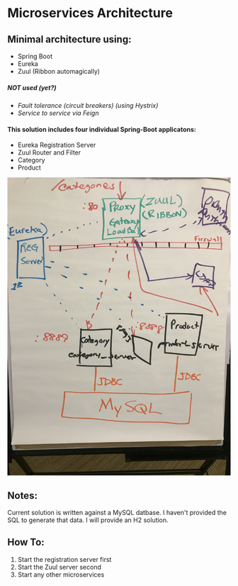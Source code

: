# Microservices Architecture

## Minimal architecture using:

- Spring Boot
- Eureka
- Zuul (Ribbon automagically)

##### NOT used (yet?)

- _Fault tolerance (circuit breakers) (using Hystrix)_
- _Service to service via Feign_

#### This solution includes four individual Spring-Boot applicatons:
- Eureka Registration Server
- Zuul Router and Filter
- Category
- Product

 ![Architecture](/architecture.jpeg)

## Notes:

Current solution is written against a MySQL datbase. I haven't provided the SQL to generate that data. I will provide an H2 solution.

## How To:

1. Start the registration server first
2. Start the Zuul server second
3. Start any other microservices

